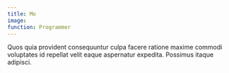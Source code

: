 ```yaml
---
title: Mo
image: 
function: Programmer
---
```


Quos quia provident consequuntur culpa facere ratione maxime commodi voluptates id repellat velit eaque aspernatur expedita. Possimus itaque adipisci.